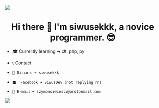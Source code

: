 <image src="http://luckycode.pl/assets/pics/fala.png" >

<h1 align="center">
  Hi there 👋 I'm siwusekkk, a novice programmer. 😎
</h1>

- 🎓 Currently learning ➜ c#, php, py

- 📞 Contact:
-     💭 Discord ➜ siwusekkk
-     🅵  Facebook ➜ SiwusDev (not replying rn)
-     📨 E-mail ➜ szymonsiwinski@protonmail.com

<image src="http://luckycode.pl/assets/pics/fala2.png" >
